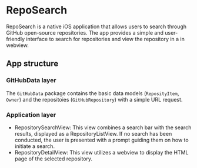 # RepoSearch

RepoSearch is a native iOS application that allows users to search through GitHub open-source repositories. The app provides a simple and user-friendly interface to search for repositories and view the repository in a in webview.

## App structure

### GitHubData layer

The `GitHubData` package contains the basic data models (`ReposityItem`, `Owner`) and the repositoies (`GitHubRepository`) with a simple URL request. 

### Application layer

- RepositorySearchView: This view combines a search bar with the search results, displayed as a RepositoryListView. If no search has been conducted, the user is presented with a prompt guiding them on how to initiate a search.
- RepositoryDetailView: This view utilizes a webview to display the HTML page of the selected repository.
